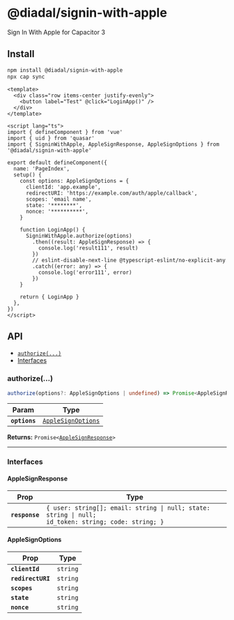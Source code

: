 # @diadal/signin-with-apple

Sign In With Apple for Capacitor 3

## Install

```bash
npm install @diadal/signin-with-apple
npx cap sync
```

```vue
<template>
  <div class="row items-center justify-evenly">
    <button label="Test" @click="LoginApp()" />
  </div>
</template>

<script lang="ts">
import { defineComponent } from 'vue'
import { uid } from 'quasar'
import { SigninWithApple, AppleSignResponse, AppleSignOptions } from '@diadal/signin-with-apple'

export default defineComponent({
  name: 'PageIndex',
  setup() {
    const options: AppleSignOptions = {
      clientId: 'app.example',
      redirectURI: 'https://example.com/auth/apple/callback',
      scopes: 'email name',
      state: '********',
      nonce: '**********',
    }

    function LoginApp() {
      SigninWithApple.authorize(options)
        .then((result: AppleSignResponse) => {
          console.log('result111', result)
        })
        // eslint-disable-next-line @typescript-eslint/no-explicit-any
        .catch((error: any) => {
          console.log('error111', error)
        })
    }

    return { LoginApp }
  },
})
</script>
```

## API

<docgen-index>

- [`authorize(...)`](#authorize)
- [Interfaces](#interfaces)

</docgen-index>

<docgen-api>
<!--Update the source file JSDoc comments and rerun docgen to update the docs below-->

### authorize(...)

```typescript
authorize(options?: AppleSignOptions | undefined) => Promise<AppleSignResponse>
```

| Param         | Type                                                          |
| ------------- | ------------------------------------------------------------- |
| **`options`** | <code><a href="#applesignoptions">AppleSignOptions</a></code> |

**Returns:** <code>Promise&lt;<a href="#applesignresponse">AppleSignResponse</a>&gt;</code>

---

### Interfaces

#### AppleSignResponse

| Prop           | Type                                                                                                           |
| -------------- | -------------------------------------------------------------------------------------------------------------- |
| **`response`** | <code>{ user: string[]; email: string \| null; state: string \| null; id_token: string; code: string; }</code> |

#### AppleSignOptions

| Prop              | Type                |
| ----------------- | ------------------- |
| **`clientId`**    | <code>string</code> |
| **`redirectURI`** | <code>string</code> |
| **`scopes`**      | <code>string</code> |
| **`state`**       | <code>string</code> |
| **`nonce`**       | <code>string</code> |

</docgen-api>
